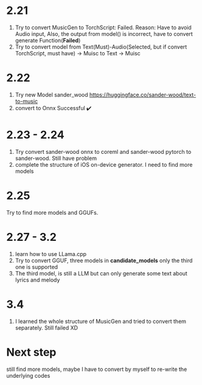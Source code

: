 # 2.21
1. Try to convert MusicGen to TorchScript: Failed. Reason: Have to avoid Audio input, Also, the output from model() is incorrect, have to convert generate Function(**Failed**)
2. Try to convert model from Text(Must)-Audio(Selected, but if convert TorchScript, must have) -> Muisc to Text -> Muisc   

# 2.22
1. Try new Model sander_wood https://huggingface.co/sander-wood/text-to-music
2. convert to Onnx Successful ✔️

# 2.23 - 2.24
1. Try convert sander-wood onnx to coreml and sander-wood pytorch to sander-wood. Still have problem
2. complete the structure of iOS on-device generator. I need to find more models

# 2.25
Try to find more models and GGUFs. 

# 2.27 - 3.2
1. learn how to use LLama.cpp 
2. Try to convert GGUF, three models in **candidate_models** only the third one is supported
3. The third model, is still a LLM but can only generate some text about lyrics and melody

# 3.4 
1. I learned the whole structure of MusicGen and tried to convert them separately. Still failed XD

# Next step
still find more models, maybe I have to convert by myself to re-write the underlying codes
